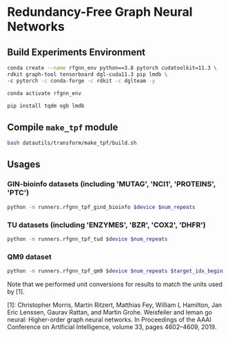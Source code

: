 # Redundancy-Free Graph Neural Networks

## Build Experiments Environment

```bash
conda create --name rfgnn_env python==3.8 pytorch cudatoolkit=11.3 \
rdkit graph-tool tensorboard dgl-cuda11.3 pip lmdb \
-c pytorch -c conda-forge -c rdkit -c dglteam -y

conda activate rfgnn_env

pip install tqdm ogb lmdb
```

## Compile `make_tpf` module 
```bash
bash datautils/transform/make_tpf/build.sh
```

## Usages

### GIN-bioinfo datasets (including 'MUTAG', 'NCI1', 'PROTEINS', 'PTC')

```bash 
python -m runners.rfgnn_tpf_gind_bioinfo $device $num_repeats
```

### TU datasets (including 'ENZYMES', 'BZR', 'COX2', 'DHFR')

```bash 
python -m runners.rfgnn_tpf_tud $device $num_repeats
```

### QM9 dataset

```bash 
python -m runners.rfgnn_tpf_qm9 $device $num_repeats $target_idx_begin $target_idx_end
```

Note that we performed unit conversions for results to match the units used by [1].

[1]: Christopher Morris, Martin Ritzert, Matthias Fey, William L Hamilton, Jan Eric Lenssen, Gaurav Rattan, and Martin Grohe. Weisfeiler and leman go neural: Higher-order graph neural networks. In Proceedings of the AAAI Conference on Artificial Intelligence, volume 33, pages 4602–4609, 2019.
